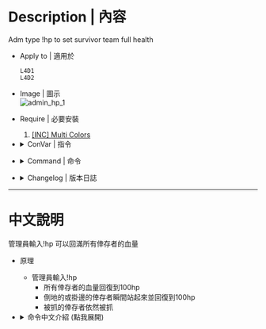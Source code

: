 # Description | 內容
Adm type !hp to set survivor team full health

* Apply to | 適用於
    ```
    L4D1
    L4D2
    ```

* Image | 圖示
    <br/>![admin_hp_1](image/admin_hp_1.jpg)

* Require | 必要安裝
    1. [[INC] Multi Colors](https://github.com/fbef0102/L4D1_2-Plugins/releases/tag/Multi-Colors)

* <details><summary>ConVar | 指令</summary>

	None
</details>

* <details><summary>Command | 命令</summary>

	* **Restore all survivors full hp (Adm required: ADMFLAG_ROOT)**
		```php
		sm_hp
		sm_givehp
		```
</details>

* <details><summary>Changelog | 版本日誌</summary>

	* v2.6 (2023-12-21)
		* Initial Release
</details>

- - - -
# 中文說明
管理員輸入!hp 可以回滿所有倖存者的血量

* 原理
    * 管理員輸入!hp
        * 所有倖存者的血量回復到100hp
        * 倒地的或掛邊的倖存者瞬間站起來並回復到100hp
        * 被抓的倖存者依然被抓

* <details><summary>命令中文介紹 (點我展開)</summary>

	* **回滿所有倖存者的血量 (權限: ADMFLAG_ROOT)**
		```php
		sm_hp
		sm_givehp
		```
</details>

